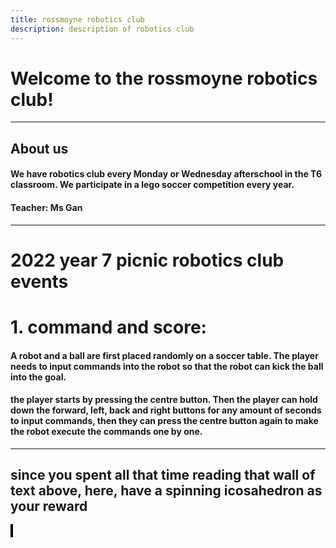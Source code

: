 ```yaml
---
title: rossmoyne robotics club
description: description of robotics club
---
```

<script defer src="/js/changetitle.js"></script>

# Welcome to the rossmoyne robotics club!
---
## About us
#### We have robotics club every Monday or Wednesday afterschool in the T6 classroom. We participate in a lego soccer competition every year.

#### Teacher: Ms Gan
---
# 2022 year 7 picnic robotics club events

# 1. command and score:
#### A robot and a ball are first placed randomly on a soccer table. The player needs to input commands into the robot so that the robot can kick the ball into the goal.

#### the player starts by pressing the centre button. Then the player can hold down the forward, left, back and right buttons for any amount of seconds to input commands, then they can press the centre button again to make the robot execute the commands one by one.
---
## since you spent all that time reading that wall of text above, here, have a spinning icosahedron as your reward

<canvas id="3dcanvas" style="width:50vw; height:50vw; border: 2px solid black"></canvas>
<div id="container"></div>
<script defer src="/js/3d.js" type="module" style="width:50vw; height:50vw; border: 2px solid black"></script>